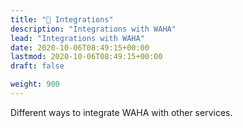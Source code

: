```yaml
---
title: "🧩 Integrations"
description: "Integrations with WAHA"
lead: "Integrations with WAHA"
date: 2020-10-06T08:49:15+00:00
lastmod: 2020-10-06T08:49:15+00:00
draft: false

weight: 900
---
```

Different ways to integrate WAHA with other services.


